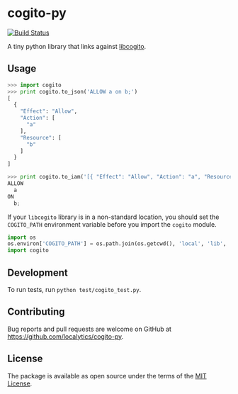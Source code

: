 # cogito-py

[![Build Status](https://travis-ci.com/localytics/cogito-py.svg?token=kQUiABmGkzyHdJdMnCnv&branch=master)](https://travis-ci.com/localytics/cogito-py)

A tiny python library that links against [libcogito](https://github.com/localytics/libcogito).

## Usage

```python
>>> import cogito
>>> print cogito.to_json('ALLOW a on b;')
[
  {
    "Effect": "Allow",
    "Action": [
      "a"
    ],
    "Resource": [
      "b"
    ]
  }
]

>>> print cogito.to_iam('[{ "Effect": "Allow", "Action": "a", "Resource": "b" }]')
ALLOW
  a
ON
  b;
```

If your `libcogito` library is in a non-standard location, you should set the `COGITO_PATH` environment variable before you import the `cogito` module.

```python
import os
os.environ['COGITO_PATH'] = os.path.join(os.getcwd(), 'local', 'lib', 'libcogito.so')
import cogito
```

## Development

To run tests, run `python test/cogito_test.py`.

## Contributing

Bug reports and pull requests are welcome on GitHub at https://github.com/localytics/cogito-py.

## License

The package is available as open source under the terms of the [MIT License](http://opensource.org/licenses/MIT).
